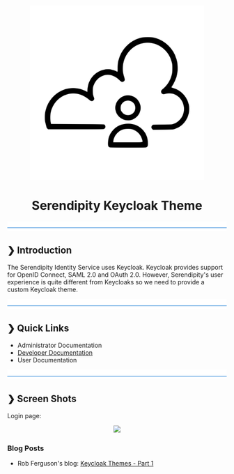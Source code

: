 <p align="center">
  <img src="./serendipity-logo.svg" alt="Serendipity" width="400"/>
</p>

<h1 align="center">Serendipity Keycloak Theme</h1>

![divider](./divider.png)

## ❯ Introduction

The Serendipity Identity Service uses Keycloak. Keycloak provides support for OpenID Connect, SAML 2.0 and OAuth 2.0.
However, Serendipity's user experience is quite different from Keycloaks so we need to provide a custom Keycloak theme.

![divider](./divider.png)

## ❯ Quick Links

* Administrator Documentation
* [Developer Documentation](docs/developer.md)
* User Documentation

![divider](./divider.png)

## ❯ Screen Shots

Login page:

<p align="center">
  <img src="https://github.com/Robinyo/serendipity-keycloak-theme/blob/master/screen-shots/login.png">
</p>

### Blog Posts

* Rob Ferguson's blog: [Keycloak Themes - Part 1](https://robferguson.org/blog/2020/04/12/keycloak-themes-part-1/)

